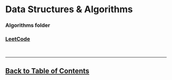# Data Structures & Algorithms

### Algorithms folder

### [LeetCode](https://www.leetcode.com)

<br>

<hr>

## [Back to Table of Contents](./README.md)